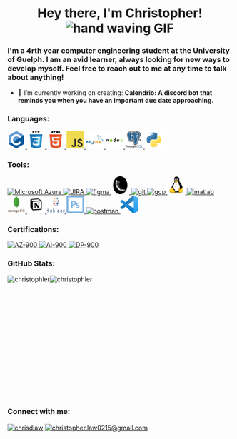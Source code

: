 <h1 align="center">Hey there, I'm Christopher! <img src="https://media.giphy.com/media/TFZpl4btFODjSbwAKS/giphy.gif" alt="hand waving GIF" width="40" height="40"/></h1>
<h3 align="left">I'm a 4rth year computer engineering student at the University of Guelph. I am an avid learner, always looking for new ways to develop myself. Feel free to reach out to me at any time to talk about anything!</h3>

- 🌱 I’m currently working on creating: **Calendrio: A discord bot that reminds you when you have an important due date approaching.**

<h3 align="left">Languages:</h3> <p align="left"> 
<a href="https://www.cprogramming.com/" target="_blank" rel="noreferrer"> <img src="https://raw.githubusercontent.com/devicons/devicon/master/icons/c/c-original.svg" alt="c" width="40" height="40"/> 
</a> <a href="https://www.w3schools.com/css/" target="_blank" rel="noreferrer"> <img src="https://raw.githubusercontent.com/devicons/devicon/master/icons/css3/css3-original-wordmark.svg" alt="css3" width="40" height="40"/>
</a> <a href="https://www.w3.org/html/" target="_blank" rel="noreferrer"> <img src="https://raw.githubusercontent.com/devicons/devicon/master/icons/html5/html5-original-wordmark.svg" alt="html5" width="40" height="40"/> 
</a> <a href="https://developer.mozilla.org/en-US/docs/Web/JavaScript" target="_blank" rel="noreferrer"> <img src="https://raw.githubusercontent.com/devicons/devicon/master/icons/javascript/javascript-original.svg" alt="javascript" width="40" height="40"/>
</a> <a href="https://www.mysql.com/" target="_blank" rel="noreferrer"> <img src="https://raw.githubusercontent.com/devicons/devicon/master/icons/mysql/mysql-original-wordmark.svg" alt="mysql" width="40" height="40"/>
</a> <a href="https://nodejs.org" target="_blank" rel="noreferrer"> <img src="https://raw.githubusercontent.com/devicons/devicon/master/icons/nodejs/nodejs-original-wordmark.svg" alt="nodejs" width="40" height="40"/>
</a> <a href="https://www.postgresql.org" target="_blank" rel="noreferrer"> <img src="https://raw.githubusercontent.com/devicons/devicon/master/icons/postgresql/postgresql-original-wordmark.svg" alt="postgresql" width="40" height="40"/>
</a> <a href="https://www.python.org" target="_blank" rel="noreferrer"> <img src="https://raw.githubusercontent.com/devicons/devicon/master/icons/python/python-original.svg" alt="python" width="40" height="40"/> 
</a> </p>

<h3 align="left">Tools:</h3> <p align="left"> 
</a> <a href="https://azure.microsoft.com/en-ca/" target="_blank" rel="noreferrer"> <img src="https://download.logo.wine/logo/Microsoft_Azure/Microsoft_Azure-Logo.wine.png" alt="Microsoft Azure" width="40" height="40"/> 
</a> <a href="https://www.atlassian.com/software/jira" target="_blank" rel="noreferrer"> <img src="https://logos-world.net/wp-content/uploads/2021/02/Jira-Emblem.png" alt="JIRA" width="40" height="40"/> 
</a> <a href="https://www.figma.com/" target="_blank" rel="noreferrer"> <img src="https://www.vectorlogo.zone/logos/figma/figma-icon.svg" alt="figma" width="40" height="40"/> 
</a> <a href="https://flask.palletsprojects.com/" target="_blank" rel="noreferrer"> <img src="https://github.com/Christophler/Christophler/blob/main/images/Flask_Python.png" alt="flask" width="40" height="40"/> 
</a> <a href="https://git-scm.com/" target="_blank" rel="noreferrer"> <img src="https://www.vectorlogo.zone/logos/git-scm/git-scm-icon.svg" alt="git" width="40" height="40"/>
</a> <a href="https://cloud.google.com" target="_blank" rel="noreferrer"> <img src="https://www.vectorlogo.zone/logos/google_cloud/google_cloud-icon.svg" alt="gcp" width="40" height="40"/> 
</a> <a href="https://www.linux.org/" target="_blank" rel="noreferrer"> <img src="https://raw.githubusercontent.com/devicons/devicon/master/icons/linux/linux-original.svg" alt="linux" width="40" height="40"/>
</a> <a href="https://www.mathworks.com/" target="_blank" rel="noreferrer"> <img src="https://upload.wikimedia.org/wikipedia/commons/2/21/Matlab_Logo.png" alt="matlab" width="40" height="40"/>
</a> <a href="https://www.mongodb.com/" target="_blank" rel="noreferrer"> <img src="https://raw.githubusercontent.com/devicons/devicon/master/icons/mongodb/mongodb-original-wordmark.svg" alt="mongodb" width="40" height="40"/>
</a> <a href="https://www.notion.so/product" target="_blank" rel="noreferrer"> <img src="https://github.com/Christophler/Christophler/blob/main/images/Notion.png" alt="notion" width="40" height="40"/>
</a> <a href="https://www.tableau.com/" target="_blank" rel="noreferrer"> <img src="https://github.com/Christophler/Christophler/blob/main/images/Tableau-Emblem.png" alt="tableau" width="40" height="40"/>
</a> <a href="https://www.photoshop.com/en" target="_blank" rel="noreferrer"> <img src="https://raw.githubusercontent.com/devicons/devicon/master/icons/photoshop/photoshop-line.svg" alt="photoshop" width="40" height="40"/>
</a> <a href="https://postman.com" target="_blank" rel="noreferrer"> <img src="https://www.vectorlogo.zone/logos/getpostman/getpostman-icon.svg" alt="postman" width="40" height="40"/>
</a> <a href="https://code.visualstudio.com/" target="_blank" rel="noreferrer"> <img src="https://github.com/Christophler/Christophler/blob/main/images/vscode.png" alt="vscode" width="40" height="40"/>
</a> </p>

<h3 align="left">Certifications:</h3> <p align="left"> 
</a> <a href="https://www.credly.com/badges/3885cddf-3fc5-4a57-af46-9cc2bb78ee6f/public_url" target="_blank" rel="noreferrer"> <img src="https://images.credly.com/images/be8fcaeb-c769-4858-b567-ffaaa73ce8cf/image.png" alt="AZ-900" width="40" height="40"/> 
</a> <a href="https://www.credly.com/badges/e2a66a39-23f9-41c4-aa4a-c2a61f79d165/public_url" target="_blank" rel="noreferrer"> <img src="https://images.credly.com/images/4136ced8-75d5-4afb-8677-40b6236e2672/azure-ai-fundamentals-600x600.png" alt="AI-900" width="40" height="40"/> 
</a> <a href="https://www.credly.com/badges/3237507b-9f86-4798-b25e-9ac0d3055011/public_url" target="_blank" rel="noreferrer"> <img src="https://images.credly.com/images/70eb1e3f-d4de-4377-a062-b20fb29594ea/azure-data-fundamentals-600x600.png" alt="DP-900" width="40" height="40"/> 
</a> </p>

<h3 align="left">GitHub Stats:</h3> <p align="left"> 
</a> <img align="left" src="https://github-readme-stats.vercel.app/api?username=christophler&show_icons=true&locale=en&theme=chartreuse-dark&hide=stars" alt="christophler" />
</a> <img align="left" src="https://github-readme-stats.vercel.app/api/top-langs?username=christophler&show_icons=true&locale=en&layout=compact&theme=blue-green" alt="christophler" />
</a> </p>

<br><br><br><br><br><br><br><br><br><br><br><br><br><br><br><br>

<h3 align="left">Connect with me:</h3> <p align="left">
</a> <a href="https://linkedin.com/in/chrisdlaw" target="blank"><img align="center" src="https://raw.githubusercontent.com/rahuldkjain/github-profile-readme-generator/master/src/images/icons/Social/linked-in-alt.svg" alt="chrisdlaw" height="30" width="40" />
</a> <a href="mailto:christopher.law0215@gmail.com" target="blank"><img align="center" src="https://upload.wikimedia.org/wikipedia/commons/thumb/e/ec/Circle-icons-mail.svg/2048px-Circle-icons-mail.svg.png" alt="christopher.law0215@gmail.com" height="40" width="40" />
</a> </p>
